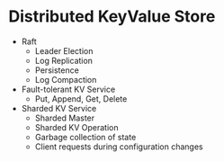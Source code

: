 # Distributed KeyValue Store

- Raft
    - Leader Election
    - Log Replication
    - Persistence
    - Log Compaction
- Fault-tolerant KV Service
    - Put, Append, Get, Delete
- Sharded KV Service
    - Sharded Master
    - Sharded KV Operation
    - Garbage collection of state
    - Client requests during configuration changes
